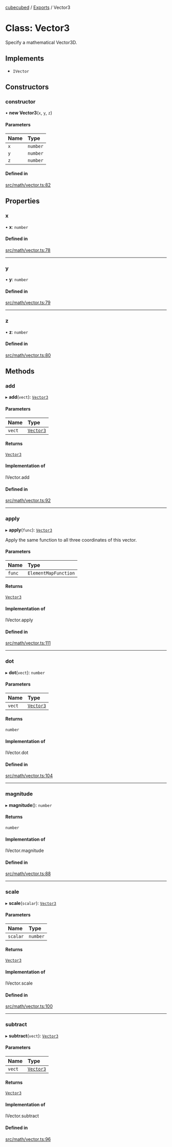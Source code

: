 [cubecubed](/reference/README.md) / [Exports](/reference/modules.md) / Vector3

# Class: Vector3

Specify a mathematical Vector3D.

## Implements

- `IVector`

## Constructors

### constructor

• **new Vector3**(`x`, `y`, `z`)

#### Parameters

| Name | Type |
| :------ | :------ |
| `x` | `number` |
| `y` | `number` |
| `z` | `number` |

#### Defined in

[src/math/vector.ts:82](https://github.com/imaphatduc/cubecubed/blob/0dc8d92/src/math/vector.ts#L82)

## Properties

### x

• **x**: `number`

#### Defined in

[src/math/vector.ts:78](https://github.com/imaphatduc/cubecubed/blob/0dc8d92/src/math/vector.ts#L78)

___

### y

• **y**: `number`

#### Defined in

[src/math/vector.ts:79](https://github.com/imaphatduc/cubecubed/blob/0dc8d92/src/math/vector.ts#L79)

___

### z

• **z**: `number`

#### Defined in

[src/math/vector.ts:80](https://github.com/imaphatduc/cubecubed/blob/0dc8d92/src/math/vector.ts#L80)

## Methods

### add

▸ **add**(`vect`): [`Vector3`](/reference/classes/Vector3.md)

#### Parameters

| Name | Type |
| :------ | :------ |
| `vect` | [`Vector3`](/reference/classes/Vector3.md) |

#### Returns

[`Vector3`](/reference/classes/Vector3.md)

#### Implementation of

IVector.add

#### Defined in

[src/math/vector.ts:92](https://github.com/imaphatduc/cubecubed/blob/0dc8d92/src/math/vector.ts#L92)

___

### apply

▸ **apply**(`func`): [`Vector3`](/reference/classes/Vector3.md)

Apply the same function to all three coordinates of this vector.

#### Parameters

| Name | Type |
| :------ | :------ |
| `func` | `ElementMapFunction` |

#### Returns

[`Vector3`](/reference/classes/Vector3.md)

#### Implementation of

IVector.apply

#### Defined in

[src/math/vector.ts:111](https://github.com/imaphatduc/cubecubed/blob/0dc8d92/src/math/vector.ts#L111)

___

### dot

▸ **dot**(`vect`): `number`

#### Parameters

| Name | Type |
| :------ | :------ |
| `vect` | [`Vector3`](/reference/classes/Vector3.md) |

#### Returns

`number`

#### Implementation of

IVector.dot

#### Defined in

[src/math/vector.ts:104](https://github.com/imaphatduc/cubecubed/blob/0dc8d92/src/math/vector.ts#L104)

___

### magnitude

▸ **magnitude**(): `number`

#### Returns

`number`

#### Implementation of

IVector.magnitude

#### Defined in

[src/math/vector.ts:88](https://github.com/imaphatduc/cubecubed/blob/0dc8d92/src/math/vector.ts#L88)

___

### scale

▸ **scale**(`scalar`): [`Vector3`](/reference/classes/Vector3.md)

#### Parameters

| Name | Type |
| :------ | :------ |
| `scalar` | `number` |

#### Returns

[`Vector3`](/reference/classes/Vector3.md)

#### Implementation of

IVector.scale

#### Defined in

[src/math/vector.ts:100](https://github.com/imaphatduc/cubecubed/blob/0dc8d92/src/math/vector.ts#L100)

___

### subtract

▸ **subtract**(`vect`): [`Vector3`](/reference/classes/Vector3.md)

#### Parameters

| Name | Type |
| :------ | :------ |
| `vect` | [`Vector3`](/reference/classes/Vector3.md) |

#### Returns

[`Vector3`](/reference/classes/Vector3.md)

#### Implementation of

IVector.subtract

#### Defined in

[src/math/vector.ts:96](https://github.com/imaphatduc/cubecubed/blob/0dc8d92/src/math/vector.ts#L96)
